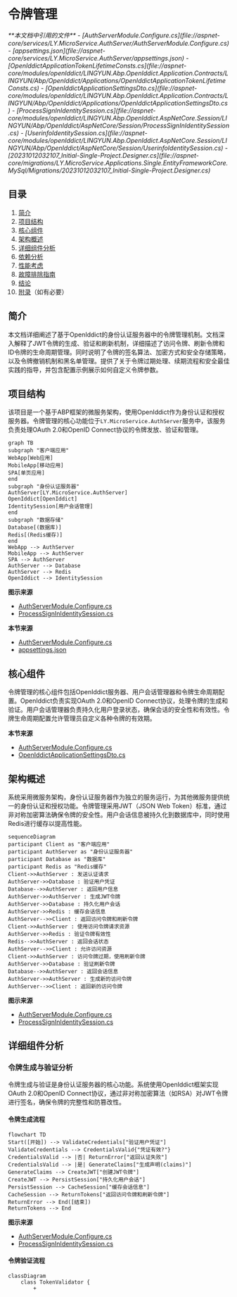 
# 令牌管理

<cite>
**本文档中引用的文件**  
- [AuthServerModule.Configure.cs](file://aspnet-core/services/LY.MicroService.AuthServer/AuthServerModule.Configure.cs)
- [appsettings.json](file://aspnet-core/services/LY.MicroService.AuthServer/appsettings.json)
- [OpenIddictApplicationTokenLifetimeConsts.cs](file://aspnet-core/modules/openIddict/LINGYUN.Abp.OpenIddict.Application.Contracts/LINGYUN/Abp/OpenIddict/Applications/OpenIddictApplicationTokenLifetimeConsts.cs)
- [OpenIddictApplicationSettingsDto.cs](file://aspnet-core/modules/openIddict/LINGYUN.Abp.OpenIddict.Application.Contracts/LINGYUN/Abp/OpenIddict/Applications/OpenIddictApplicationSettingsDto.cs)
- [ProcessSignInIdentitySession.cs](file://aspnet-core/modules/openIddict/LINGYUN.Abp.OpenIddict.AspNetCore.Session/LINGYUN/Abp/OpenIddict/AspNetCore/Session/ProcessSignInIdentitySession.cs)
- [UserinfoIdentitySession.cs](file://aspnet-core/modules/openIddict/LINGYUN.Abp.OpenIddict.AspNetCore.Session/LINGYUN/Abp/OpenIddict/AspNetCore/Session/UserinfoIdentitySession.cs)
- [20231012032107_Initial-Single-Project.Designer.cs](file://aspnet-core/migrations/LY.MicroService.Applications.Single.EntityFrameworkCore.MySql/Migrations/20231012032107_Initial-Single-Project.Designer.cs)
</cite>

## 目录
1. [简介](#简介)
2. [项目结构](#项目结构)
3. [核心组件](#核心组件)
4. [架构概述](#架构概述)
5. [详细组件分析](#详细组件分析)
6. [依赖分析](#依赖分析)
7. [性能考虑](#性能考虑)
8. [故障排除指南](#故障排除指南)
9. [结论](#结论)
10. [附录](#附录)（如有必要）

## 简介
本文档详细阐述了基于OpenIddict的身份认证服务器中的令牌管理机制。文档深入解释了JWT令牌的生成、验证和刷新机制，详细描述了访问令牌、刷新令牌和ID令牌的生命周期管理。同时说明了令牌的签名算法、加密方式和安全存储策略，以及令牌撤销机制和黑名单管理。提供了关于令牌过期处理、续期流程和安全最佳实践的指导，并包含配置示例展示如何自定义令牌参数。

## 项目结构
该项目是一个基于ABP框架的微服务架构，使用OpenIddict作为身份认证和授权服务器。令牌管理的核心功能位于`LY.MicroService.AuthServer`服务中，该服务负责处理OAuth 2.0和OpenID Connect协议的令牌发放、验证和管理。

```mermaid
graph TB
subgraph "客户端应用"
WebApp[Web应用]
MobileApp[移动应用]
SPA[单页应用]
end
subgraph "身份认证服务器"
AuthServer[LY.MicroService.AuthServer]
OpenIddict[OpenIddict]
IdentitySession[用户会话管理]
end
subgraph "数据存储"
Database[(数据库)]
Redis[(Redis缓存)]
end
WebApp --> AuthServer
MobileApp --> AuthServer
SPA --> AuthServer
AuthServer --> Database
AuthServer --> Redis
OpenIddict --> IdentitySession
```

**图示来源**
- [AuthServerModule.Configure.cs](file://aspnet-core/services/LY.MicroService.AuthServer/AuthServerModule.Configure.cs#L364-L391)
- [ProcessSignInIdentitySession.cs](file://aspnet-core/modules/openIddict/LINGYUN.Abp.OpenIddict.AspNetCore.Session/LINGYUN/Abp/OpenIddict/AspNetCore/Session/ProcessSignInIdentitySession.cs#L1-L29)

**本节来源**
- [AuthServerModule.Configure.cs](file://aspnet-core/services/LY.MicroService.AuthServer/AuthServerModule.Configure.cs#L364-L391)
- [appsettings.json](file://aspnet-core/services/LY.MicroService.AuthServer/appsettings.json#L0-L94)

## 核心组件
令牌管理的核心组件包括OpenIddict服务器、用户会话管理器和令牌生命周期配置。OpenIddict负责实现OAuth 2.0和OpenID Connect协议，处理令牌的生成和验证。用户会话管理器负责持久化用户登录状态，确保会话的安全性和有效性。令牌生命周期配置允许管理员自定义各种令牌的有效期。

**本节来源**
- [AuthServerModule.Configure.cs](file://aspnet-core/services/LY.MicroService.AuthServer/AuthServerModule.Configure.cs#L364-L391)
- [OpenIddictApplicationSettingsDto.cs](file://aspnet-core/modules/openIddict/LINGYUN.Abp.OpenIddict.Application.Contracts/LINGYUN/Abp/OpenIddict/Applications/OpenIddictApplicationSettingsDto.cs#L0-L4)

## 架构概述
系统采用微服务架构，身份认证服务器作为独立的服务运行，为其他微服务提供统一的身份认证和授权功能。令牌管理采用JWT（JSON Web Token）标准，通过非对称加密算法确保令牌的安全性。用户会话信息被持久化到数据库中，同时使用Redis进行缓存以提高性能。

```mermaid
sequenceDiagram
participant Client as "客户端应用"
participant AuthServer as "身份认证服务器"
participant Database as "数据库"
participant Redis as "Redis缓存"
Client->>AuthServer : 发送认证请求
AuthServer->>Database : 验证用户凭证
Database-->>AuthServer : 返回用户信息
AuthServer->>AuthServer : 生成JWT令牌
AuthServer->>Database : 持久化用户会话
AuthServer->>Redis : 缓存会话信息
AuthServer-->>Client : 返回访问令牌和刷新令牌
Client->>AuthServer : 使用访问令牌请求资源
AuthServer->>Redis : 验证令牌有效性
Redis-->>AuthServer : 返回会话状态
AuthServer-->>Client : 允许访问资源
Client->>AuthServer : 访问令牌过期，使用刷新令牌
AuthServer->>Database : 验证刷新令牌
Database-->>AuthServer : 返回会话信息
AuthServer->>AuthServer : 生成新的访问令牌
AuthServer-->>Client : 返回新的访问令牌
```

**图示来源**
- [AuthServerModule.Configure.cs](file://aspnet-core/services/LY.MicroService.AuthServer/AuthServerModule.Configure.cs#L364-L391)
- [ProcessSignInIdentitySession.cs](file://aspnet-core/modules/openIddict/LINGYUN.Abp.OpenIddict.AspNetCore.Session/LINGYUN/Abp/OpenIddict/AspNetCore/Session/ProcessSignInIdentitySession.cs#L1-L29)

## 详细组件分析

### 令牌生成与验证分析
令牌生成与验证是身份认证服务器的核心功能。系统使用OpenIddict框架实现OAuth 2.0和OpenID Connect协议，通过非对称加密算法（如RSA）对JWT令牌进行签名，确保令牌的完整性和防篡改性。

#### 令牌生成流程
```mermaid
flowchart TD
Start([开始]) --> ValidateCredentials["验证用户凭证"]
ValidateCredentials --> CredentialsValid{"凭证有效?"}
CredentialsValid --> |否| ReturnError["返回认证失败"]
CredentialsValid --> |是| GenerateClaims["生成声明(claims)"]
GenerateClaims --> CreateJWT["创建JWT令牌"]
CreateJWT --> PersistSession["持久化用户会话"]
PersistSession --> CacheSession["缓存会话信息"]
CacheSession --> ReturnTokens["返回访问令牌和刷新令牌"]
ReturnError --> End([结束])
ReturnTokens --> End
```

**图示来源**
- [AuthServerModule.Configure.cs](file://aspnet-core/services/LY.MicroService.AuthServer/AuthServerModule.Configure.cs#L364-L391)
- [ProcessSignInIdentitySession.cs](file://aspnet-core/modules/openIddict/LINGYUN.Abp.OpenIddict.AspNetCore.Session/LINGYUN/Abp/OpenIddict/AspNetCore/Session/ProcessSignInIdentitySession.cs#L1-L29)

#### 令牌验证流程
```mermaid
classDiagram
    class TokenValidator {
        +